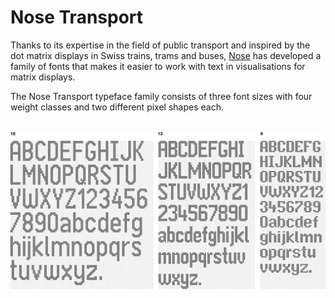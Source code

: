 # Nose Transport

Thanks to its expertise in the field of public transport and inspired by the dot matrix displays in Swiss trains, trams and buses, [Nose](https://nose.ch) has developed a family of fonts that makes it easier to work with text in visualisations for matrix displays.

The Nose Transport typeface family consists of three font sizes with four weight classes and two different pixel shapes each.

<br>

<picture>
  <source media="(prefers-color-scheme: dark)" srcset="https://raw.githubusercontent.com/Nose-Design/Nose-Transport/main/misc/intro-dark.png">
  <source media="(prefers-color-scheme: light)" srcset="https:/raw.githubusercontent.com/Nose-Design/Nose-Transport/main/misc/intro-light.png">
  <img alt="Sample" src="https://raw.githubusercontent.com/Nose-Design/Nose-Transport/main/misc/intro-light.png">
</picture>
